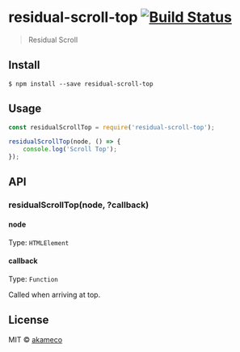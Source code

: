 # residual-scroll-top [![Build Status](https://travis-ci.org/akameco/residual-scroll-top.svg?branch=master)](https://travis-ci.org/akameco/residual-scroll-top)

> Residual Scroll


## Install

```
$ npm install --save residual-scroll-top
```


## Usage

```js
const residualScrollTop = require('residual-scroll-top');

residualScrollTop(node, () => {
	console.log('Scroll Top');
});
```

## API

### residualScrollTop(node, ?callback)

#### node

Type: `HTMLElement`

#### callback

Type: `Function`

Called when arriving at top.

## License

MIT © [akameco](http://akameco.github.io)
